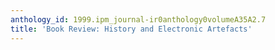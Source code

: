 ```yaml
---
anthology_id: 1999.ipm_journal-ir0anthology0volumeA35A2.7
title: 'Book Review: History and Electronic Artefacts'
---
```

